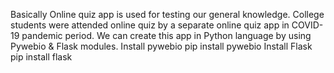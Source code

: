 Basically Online quiz app is used for testing our general knowledge.
College students were attended online quiz by a separate online quiz app in COVID-19 pandemic period.
We can create this app in Python language by using Pywebio & Flask modules.
Install pywebio
        pip install pywebio
Install Flask
        pip install flask
